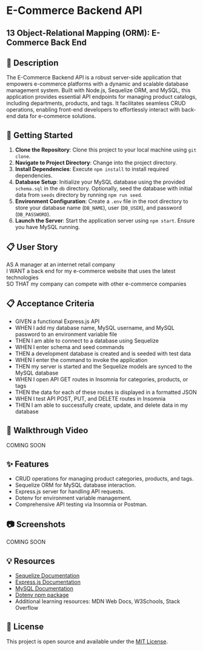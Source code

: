 # E-Commerce Backend API

## 13 Object-Relational Mapping (ORM): E-Commerce Back End

## 📝 Description

The E-Commerce Backend API is a robust server-side application that empowers e-commerce platforms with a dynamic and scalable database management system. Built with Node.js, Sequelize ORM, and MySQL, this application provides essential API endpoints for managing product catalogs, including departments, products, and tags. It facilitates seamless CRUD operations, enabling front-end developers to effortlessly interact with back-end data for e-commerce solutions.

## 🚀 Getting Started

1. **Clone the Repository**: Clone this project to your local machine using `git clone`.
2. **Navigate to Project Directory**: Change into the project directory.
3. **Install Dependencies**: Execute `npm install` to install required dependencies.
4. **Database Setup**: Initialize your MySQL database using the provided `schema.sql` in the `db` directory. Optionally, seed the database with initial data from `seeds` directory by running `npm run seed`.
5. **Environment Configuration**: Create a `.env` file in the root directory to store your database name (`DB_NAME`), user (`DB_USER`), and password (`DB_PASSWORD`).
6. **Launch the Server**: Start the application server using `npm start`. Ensure you have MySQL running.

## 📋 User Story

AS A manager at an internet retail company  
I WANT a back end for my e-commerce website that uses the latest technologies  
SO THAT my company can compete with other e-commerce companies

## 📋 Acceptance Criteria

- GIVEN a functional Express.js API
- WHEN I add my database name, MySQL username, and MySQL password to an environment variable file
- THEN I am able to connect to a database using Sequelize
- WHEN I enter schema and seed commands
- THEN a development database is created and is seeded with test data
- WHEN I enter the command to invoke the application
- THEN my server is started and the Sequelize models are synced to the MySQL database
- WHEN I open API GET routes in Insomnia for categories, products, or tags
- THEN the data for each of these routes is displayed in a formatted JSON
- WHEN I test API POST, PUT, and DELETE routes in Insomnia
- THEN I am able to successfully create, update, and delete data in my database

## 🎥 Walkthrough Video

COMING SOON

## ✨ Features

- CRUD operations for managing product categories, products, and tags.
- Sequelize ORM for MySQL database interaction.
- Express.js server for handling API requests.
- Dotenv for environment variable management.
- Comprehensive API testing via Insomnia or Postman.

## 📷 Screenshots

COMING SOON

## 💡 Resources

- [Sequelize Documentation](https://sequelize.org/)
- [Express.js Documentation](https://expressjs.com/)
- [MySQL Documentation](https://dev.mysql.com/doc/)
- [Dotenv npm package](https://www.npmjs.com/package/dotenv)
- Additional learning resources: MDN Web Docs, W3Schools, Stack Overflow

## 📝 License

This project is open source and available under the [MIT License](LICENSE).
